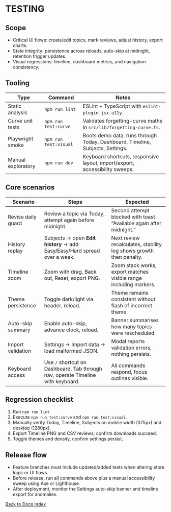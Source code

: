 # TESTING

## Scope

- Critical UI flows: create/edit topics, mark reviews, adjust history, export charts.
- State integrity: persistence across reloads, auto-skip at midnight, retention trigger updates.
- Visual regressions: timeline, dashboard metrics, and navigation consistency.

## Tooling

| Type | Command | Notes |
| --- | --- | --- |
| Static analysis | `npm run lint` | ESLint + TypeScript with `eslint-plugin-jsx-a11y`. |
| Curve unit tests | `npm run test:curve` | Validates forgetting-curve maths in `src/lib/forgetting-curve.ts`. |
| Playwright smoke | `npm run test:visual` | Boots demo data, runs through Today, Dashboard, Timeline, Subjects, Settings. |
| Manual exploratory | `npm run dev` | Keyboard shortcuts, responsive layout, import/export, accessibility sweeps. |

## Core scenarios

| Scenario | Steps | Expected |
| --- | --- | --- |
| Revise daily guard | Review a topic via Today, attempt again before midnight. | Second attempt blocked with toast “Available again after midnight.” |
| History replay | Subjects → open **Edit history** → add Easy/Easy/Hard spread over a week. | Next review recalculates, stability log shows growth then penalty. |
| Timeline zoom | Zoom with drag, Back out, Reset, export PNG. | Zoom stack works, export matches visible range including markers. |
| Theme persistence | Toggle dark/light via header, reload. | Theme remains consistent without flash of incorrect theme. |
| Auto-skip summary | Enable auto-skip, advance clock, reload. | Banner summarises how many topics were rescheduled. |
| Import validation | Settings → Import data → load malformed JSON. | Modal reports validation errors, nothing persists. |
| Keyboard access | Use `/` shortcut on Dashboard, Tab through nav, operate Timeline with keyboard. | All commands respond, focus outlines visible. |

## Regression checklist

1. Run `npm run lint`.
2. Execute `npm run test:curve` and `npm run test:visual`.
3. Manually verify Today, Timeline, Subjects on mobile width (375px) and desktop (1280px).
4. Export Timeline PNG and CSV reviews; confirm downloads succeed.
5. Toggle themes and density, confirm settings persist.

## Release flow

- Feature branches must include updated/added tests when altering store logic or UI flows.
- Before release, run all commands above plus a manual accessibility sweep using Axe or Lighthouse.
- After deployment, monitor the Settings auto-skip banner and timeline export for anomalies.

[Back to Docs Index](../DOCS_INDEX.md)
